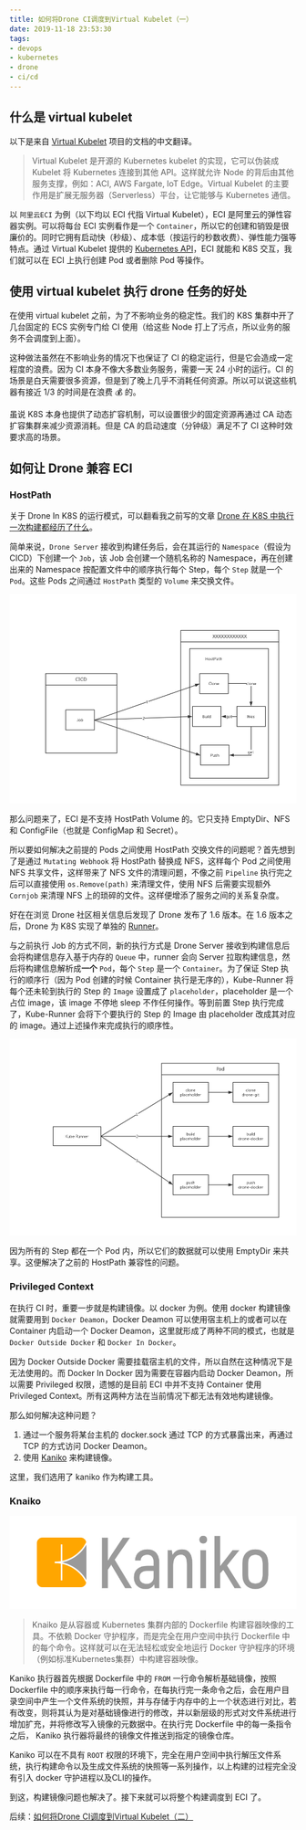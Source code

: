```yaml
---
title: 如何将Drone CI调度到Virtual Kubelet（一）
date: 2019-11-18 23:53:30
tags:
- devops
- kubernetes
- drone
- ci/cd
---
```


## 什么是 virtual kubelet

以下是来自 [Virtual Kubelet](https://github.com/virtual-kubelet/virtual-kubelet#virtual-kubelet) 项目的文档的中文翻译。

> Virtual Kubelet 是开源的 Kubernetes kubelet 的实现，它可以伪装成 Kubelet 将 Kubernetes 连接到其他 API。这样就允许 Node 的背后由其他服务支撑，例如：ACI, AWS Fargate, IoT Edge。Virtual Kubelet 的主要作用是扩展无服务器（Serverless）平台，让它能够与 Kubernetes 通信。

以 `阿里云ECI` 为例（以下均以 ECI 代指 Virtual Kubelet），ECI 是阿里云的弹性容器实例。可以将每台 ECI 实例看作是一个 `Container`，所以它的创建和销毁是很廉价的。同时它拥有启动快（秒级）、成本低（按运行的秒数收费）、弹性能力强等特点。通过 Virtual Kubelet 提供的 [Kubernetes API](https://github.com/virtual-kubelet/virtual-kubelet#current-features)，ECI 就能和 K8S 交互，我们就可以在 ECI 上执行创建 Pod 或者删除 Pod 等操作。

## 使用 virtual kubelet 执行 drone 任务的好处

在使用 virtual kubelet 之前，为了不影响业务的稳定性。我们的 K8S 集群中开了几台固定的 ECS 实例专门给 CI 使用（给这些 Node 打上了污点，所以业务的服务不会调度到上面）。

这种做法虽然在不影响业务的情况下也保证了 CI 的稳定运行，但是它会造成一定程度的浪费。因为 CI 本身不像大多数业务服务，需要一天 24 小时的运行。CI 的场景是白天需要很多资源，但是到了晚上几乎不消耗任何资源。所以可以说这些机器有接近 1/3 的时间是在浪费 💰 的。

虽说 K8S 本身也提供了动态扩容机制，可以设置很少的固定资源再通过 CA 动态扩容集群来减少资源消耗。但是 CA 的启动速度（分钟级）满足不了 CI 这种时效要求高的场景。

<!-- more -->

## 如何让 Drone 兼容 ECI

### HostPath

关于 Drone In K8S 的运行模式，可以翻看我之前写的文章 [Drone 在 K8S 中执行一次构建都经历了什么](https://blog.domgoer.io/2019/10/22/ck34o2dab0007u79ki5yxke0l/)。

简单来说，`Drone Server` 接收到构建任务后，会在其运行的 `Namespace`（假设为 CICD）下创建一个 `Job`，该 Job 会创建一个随机名称的 Namespace，再在创建出来的 Namespace 按配置文件中的顺序执行每个 Step，每个 `Step` 就是一个 `Pod`。这些 Pods 之间通过 `HostPath` 类型的 `Volume` 来交换文件。

![执行过程](/images/drone_virtual_kubelet/origin.jpg)

那么问题来了，ECI 是不支持 HostPath Volume 的。它只支持 EmptyDir、NFS 和 ConfigFile（也就是 ConfigMap 和 Secret）。

所以要如何解决之前提的 Pods 之间使用 HostPath 交换文件的问题呢？首先想到了是通过 `Mutating Webhook` 将 HostPath 替换成 NFS，这样每个 Pod 之间使用 NFS 共享文件，这样带来了 NFS 文件的清理问题，不像之前 `Pipeline` 执行完之后可以直接使用 `os.Remove(path)` 来清理文件，使用 NFS 后需要实现额外 `Cornjob` 来清理 NFS 上的琐碎的文件。这样便增添了服务之间的关系复杂度。

好在在浏览 Drone 社区相关信息后发现了 Drone 发布了 1.6 版本。在 1.6 版本之后，Drone 为 K8S 实现了单独的 [Runner](https://github.com/drone-runners/drone-runner-kube)。

与之前执行 Job 的方式不同，新的执行方式是 Drone Server 接收到构建信息后会将构建信息存入基于内存的 `Queue` 中，runner 会向 Server 拉取构建信息，然后将构建信息解析成**一个** `Pod`，每个 `Step` 是一个 `Container`。为了保证 Step 执行的顺序行（因为 Pod 创建的时候 Container 执行是无序的），Kube-Runner 将每个还未轮到执行的 Step 的 `Image` 设置成了 `placeholder`，placeholder 是一个占位 image，该 image 不停地 sleep 不作任何操作。等到前置 Step 执行完成了，Kube-Runner 会将下个要执行的 Step 的 Image 由 placeholder 改成其对应的 image。通过上述操作来完成执行的顺序性。

![执行过程](/images/drone_virtual_kubelet/latest.jpg)

因为所有的 Step 都在一个 Pod 内，所以它们的数据就可以使用 EmptyDir 来共享。这便解决了之前的 HostPath 兼容性的问题。

### Privileged Context

在执行 CI 时，重要一步就是构建镜像。以 docker 为例。使用 docker 构建镜像就需要用到 `Docker Deamon`，Docker Deamon 可以使用宿主机上的或者可以在 Container 内启动一个 Docker Deamon，这里就形成了两种不同的模式，也就是 `Docker Outside Docker` 和 `Docker In Docker`。

因为 Docker Outside Docker 需要挂载宿主机的文件，所以自然在这种情况下是无法使用的。而 Docker In Docker 因为需要在容器内启动 Docker Deamon，所以需要 Privileged 权限，遗憾的是目前 ECI 中并不支持 Container 使用 Privileged Context。所有这两种方法在当前情况下都无法有效地构建镜像。

那么如何解决这种问题？

1. 通过一个服务将某台主机的 docker.sock 通过 TCP 的方式暴露出来，再通过 TCP 的方式访问 Docker Deamon。
2. 使用 [Kaniko](https://github.com/GoogleContainerTools/kaniko) 来构建镜像。

这里，我们选用了 kaniko 作为构建工具。

### Knaiko

![Knaiko](https://raw.githubusercontent.com/GoogleContainerTools/kaniko/master/logo/Kaniko-Logo.png)

> Knaiko 是从容器或 Kubernetes 集群内部的 Dockerfile 构建容器映像的工具。不依赖 Docker 守护程序，而是完全在用户空间中执行 Dockerfile 中的每个命令。这样就可以在无法轻松或安全地运行 Docker 守护程序的环境（例如标准Kubernetes集群）中构建容器映像。

Kaniko 执行器首先根据 Dockerfile 中的 `FROM` 一行命令解析基础镜像，按照 Dockerfile 中的顺序来执行每一行命令，在每执行完一条命令之后，会在用户目录空间中产生一个文件系统的快照，并与存储于内存中的上一个状态进行对比，若有改变，则将其认为是对基础镜像进行的修改，并以新层级的形式对文件系统进行增加扩充，并将修改写入镜像的元数据中。在执行完 Dockerfile 中的每一条指令之后， Kaniko 执行器将最终的镜像文件推送到指定的镜像仓库。

Kaniko 可以在不具有 `ROOT` 权限的环境下，完全在用户空间中执行解压文件系统，执行构建命令以及生成文件系统的快照等一系列操作，以上构建的过程完全没有引入 docker 守护进程以及CLI的操作。

到这，构建镜像问题也解决了。接下来就可以将整个构建调度到 ECI 了。

后续：[如何将Drone CI调度到Virtual Kubelet（二）](https://blog.domgoer.io/unknown)
